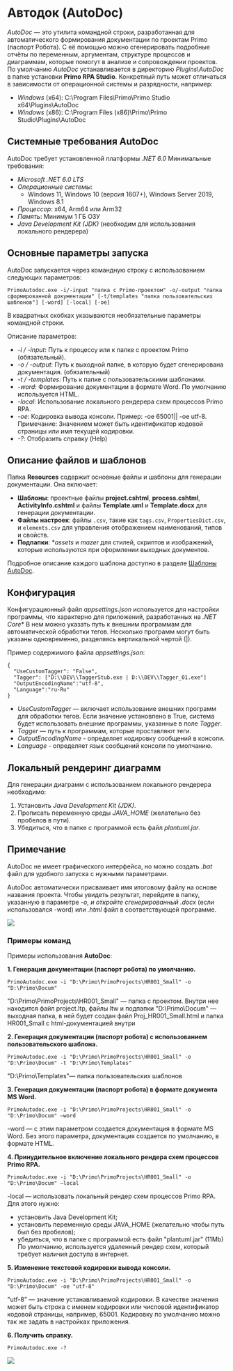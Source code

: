 # Автодок (AutoDoc)

*AutoDoc* — это утилита командной строки, разработанная для автоматического формирования документации по проектам Primo (паспорт Робота). 
С её помощью можно сгенерировать подробные отчёты по переменным, аргументам, структуре процессов и диаграммам, которые помогут в анализе и сопровождении проектов.
По умолчанию *AutoDoc* устанавливается в директорию *Plugins\AutoDoc* в папке установки **Primo RPA Studio**. 
Конкретный путь может отличаться в зависимости от операционной системы и разрядности, например:

- *Windows* (x64): C:\Program Files\Primo\Primo Studio x64\Plugins\AutoDoc
- *Windows* (x86): C:\Program Files (x86)\Primo\Primo Studio\Plugins\AutoDoc

## Системные требования AutoDoc 
AutoDoc требует установленной платформы *.NET 6.0*
 Минимальные требования:
- *Microsoft .NET 6.0 LTS*
- *Операционные системы*:
  - Windows 11, Windows 10 (версия 1607+), Windows Server 2019, Windows 8.1
- *Процессор*: x64, Arm64 или Arm32
- *Память*: Минимум 1 ГБ ОЗУ
- *Java Development Kit (JDK)* (необходим для использования локального рендерера)


## Основные параметры запуска

AutoDoc запускается через командную строку с использованием следующих параметров:

```
PrimoAutodoc.exe -i/-input "папка с Primo-проектом" -o/-output "папка сформированной документации" [-t/templates "папка пользовательских шаблонов"] [-word] [-local] [-oe]
```

В квадратных скобках указываются необязательные параметры командной строки.

Описание параметров:
- *-i / -input*: Путь к процессу или к папке с проектом Primo (обязательный).
- *-o / -output*: Путь к выходной папке, в которую будет сгенерирована документация. (обязательный)
- *-t / -templates*: Путь к папке с пользовательскими шаблонами.
- *-word*: Формирование документации в формате Word. По умолчанию используется HTML.
- *-local*: Использование локального рендерера схем процессов Primo RPA.
- *-oe*: Кодировка вывода консоли. Пример: -oe 65001|| -oe utf-8. Примечание: Значением может быть идентификатор кодовой страницы или имя текущей кодировки.
- *-?*: Отобразить справку (Help)


## Описание файлов и шаблонов

Папка **Resources** содержит основные файлы и шаблоны для генерации документации. Она включает:

- **Шаблоны**: проектные файлы **project.cshtml**, **process.cshtml**, **ActivityInfo.cshtml** и файлы **Template.uml** и **Template.docx** для генерации документации.
- **Файлы настроек**: файлы `.csv`, такие как `tags.csv`, `PropertiesDict.csv`, и `elements.csv` для управления отображением наименований, типов и свойств.
- **Подпапки**: **assets* и *mazer* для стилей, скриптов и изображений, которые используются при оформлении выходных документов.

Подробное описание каждого шаблона доступно в разделе [Шаблоны AutoDoc](https://docs.primo-rpa.ru/primo-rpa/primo-rpa-studio/tools/autodoc/autodoc_templ_all).


## Конфигурация

Конфигурационный файл *appsettings.json* используется для настройки программы, что характерно для приложений, разработанных на *.NET Core**
В нем можно указать путь к внешним программам для автоматической обработки тегов. Несколько программ могут быть указаны одновременно, разделяясь вертикальной чертой (|).

Пример содержимого файла *appsettings.json*:

```
{
  "UseCustomTagger": "False",
  "Tagger": ["D:\\DEV\\TaggerStub.exe | D:\\DEV\\Tagger_01.exe"]
  "OutputEncodingName":"utf-8",
  "Language":"ru-Ru"
}
```

- *UseCustomTagger* — включает использование внешних программ для обработки тегов. Если значение установлено в True, система будет использовать внешние программы, указанные в поле *Tagger*.
- *Tagger* — путь к программам, которые проставляют теги.
- *OutputEncodingName* - определяет кодировку сообщений в консоли.
- *Language* - определяет язык сообщений консоли по умолчанию.

## Локальный рендеринг диаграмм

Для генерации диаграмм с использованием локального рендерера необходимо:
1. Установить *Java Development Kit (JDK)*.
2. Прописать переменную среды *JAVA_HOME* (желательно без пробелов в пути).
3. Убедиться, что в папке с программой есть файл *plantuml.jar*.

## Примечание

AutoDoc не имеет графического интерфейса, но можно создать *.bat* файл для удобного запуска с нужными параметрами.

AutoDoc автоматически присваивает имя итоговому файлу на основе названия проекта. 
Чтобы увидеть результат, перейдите в папку, указанную в параметре *-o, и откройте сгенерированный *.docx** (если использовался -word) или *.html* файл в соответствующей программе.


  ![](../../.gitbook/assets1/consoleautodoc.png) 


### Примеры команд

Примеры использования **AutoDoc**:

**1. Генерация документации (паспорт робота) по умолчанию.**

```
PrimoAutodoc.exe -i "D:\Primo\PrimoProjects\HR001_Small" -o "D:\Primo\Docum"
```
"D:\Primo\PrimoProjects\HR001_Small" — папка с проектом. Внутри нее находится файл project.ltp, файлы ltw и подпапки
"D:\Primo\Docum" — выходная папка, в ней будет создан файл Proj_HR001_Small.html и папка HR001_Small с html-документацией внутри

**2. Генерация документации (паспорт робота) с использованием пользовательского шаблона.**

```
PrimoAutodoc.exe -i "D:\Primo\PrimoProjects\HR001_Small" -o "D:\Primo\Docum" -t "D:\Primo\Templates"
```
"D:\Primo\Templates"— папка пользовательских шаблонов

**3. Генерация документации (паспорт робота) в формате документа MS Word.**

```
PrimoAutodoc.exe -i "D:\Primo\PrimoProjects\HR001_Small" -o "D:\Primo\Docum" –word
```
-word — с этим параметром создается документация в формате MS Word. Без этого параметра, документация создается по умолчанию, в формате HTML.

**4. Принудительное включение локального рендера схем процессов Primo RPA.**

```
PrimoAutodoc.exe -i "D:\Primo\PrimoProjects\HR001_Small" -o "D:\Primo\Docum" –local
```
-local — использовать локальный рендер схем процессов Primo RPA.
Для этого нужно: 
 - установить Java Development Kit;
 - установить переменную среды JAVA_HOME (желательно чтобы путь был без пробелов); 
 - убедиться, что в папке с программой есть файл "plantuml.jar" (11Mb)
По умолчанию, используется удаленный рендер схем, который требует наличия доступа в интернет.

**5. Изменение текстовой кодировки вывода консоли.**

```
PrimoAutodoc.exe -i "D:\Primo\PrimoProjects\HR001_Small" -o "D:\Primo\Docum" -oe "utf-8"
```
"utf-8" — значение устанавливаемой кодировки. В качестве значения может быть строка с именем кодировки или числовой идентификатор кодовой страницы, например, 65001. Кодировку по умолчанию можно так же задать в настройках приложения. 

**6. Получить справку.**

```
PrimoAutodoc.exe -? 
```


   ![](../../.gitbook/assets1/autodoc1.png) 

